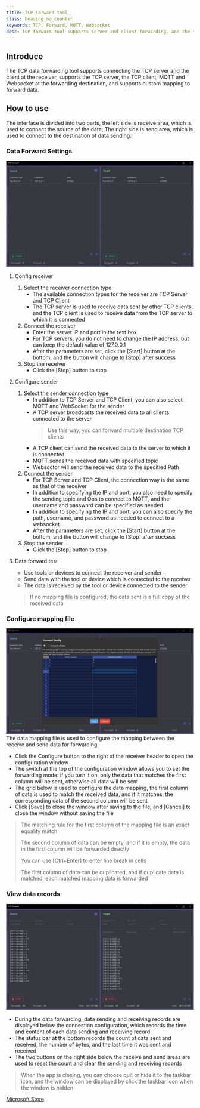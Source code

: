 ```yaml
---
title: TCP Forward tool
class: heading_no_counter
keywords: TCP, Forward, MQTT, Websocket
desc: TCP forward tool supports server and client forwarding, and the target supports MQTT and Websocket
---
```


## Introduce
The TCP data forwarding tool supports connecting the TCP server and the client at the receiver, supports the TCP server, the TCP client, MQTT and Websocket at the forwarding destination, and supports custom mapping to forward data.


## How to use
The interface is divided into two parts, the left side is receive area, which is used to connect the source of the data; The right side is send area, which is used to connect to the destination of data sending.
### Data Forward Settings
![](../assets/images/TestTools/TCPForward1.png)
1. Config receiver
   1. Select the receiver connection type
      * The available connection types for the receiver are TCP Server and TCP Client
      * The TCP server is used to receive data sent by other TCP clients, and the TCP client is used to receive data from the TCP server to which it is connected
   2. Connect the receiver
      * Enter the server IP and port in the text box
      * For TCP servers, you do not need to change the IP address, but can keep the default value of 127.0.0.1
      * After the parameters are set, click the [Start] button at the bottom, and the button will change to [Stop] after success
   3. Stop the receiver
      * Click the [Stop] button to stop
  
2. Configure sender
   1. Select the sender connection type
      * In addition to TCP Server and TCP Client, you can also select MQTT and WebSocket for the sender
      * A TCP server broadcasts the received data to all clients connected to the server
        > Use this way, you can forward multiple destination TCP clients
      * A TCP client can send the received data to the server to which it is connected
      * MQTT sends the received data with specified topic
      * Websoctor will send the received data to the specified Path
   2. Connect the sender
      * For TCP Server and TCP Client, the connection way is the same as that of the receiver
      * In addition to specifying the IP and port, you also need to specify the sending topic and Qos to connect to MQTT, and the username and password can be specified as needed
      * In addition to specifying the IP and port, you can also specify the path, username, and password as needed to connect to a websocket
      * After the parameters are set, click the [Start] button at the bottom, and the button will change to [Stop] after success
   3. Stop the sender
      * Click the [Stop] button to stop
3. Data forward test
   * Use tools or devices to connect the receiver and sender
   * Send data with the tool or device which is connected to the receiver
   * The data is received by the tool or device connected to the sender
   > If no mapping file is configured, the data sent is a full copy of the received data

### Configure mapping file
![](../assets/images/TestTools/TCPForward2.png)
The data mapping file is used to configure the mapping between the receive and send data for forwarding
* Click the Configure button to the right of the receiver header to open the configuration window
* The switch at the top of the configuration window allows you to set the forwarding mode: if you turn it on, only the data that matches the first column will be sent, otherwise all data will be sent
* The grid below is used to configure the data mapping, the first column of data is used to match the received data, and if it matches, the corresponding data of the second column will be sent
* Click [Save] to close the window after saving to the file, and [Cancel] to close the window without saving the file

> The matching rule for the first column of the mapping file is an exact equality match
>
> The second column of data can be empty, and if it is empty, the data in the first column will be forwarded directly
> 
> You can use [Ctrl+Enter] to enter line break in cells
>
> The first column of data can be duplicated, and if duplicate data is matched, each matched mapping data is forwarded

### View data records
![](../assets/images/TestTools/TCPForward3.png)
* During the data forwarding, data sending and receiving records are displayed below the connection configuration, which records the time and content of each data sending and receiving record
* The status bar at the bottom records the count of data sent and received, the number of bytes, and the last time it was sent and received
* The two buttons on the right side below the receive and send areas are used to reset the count and clear the sending and receiving records

> When the app is closing, you can choose quit or hide it to the taskbar icon, and the window can be displayed by click the taskbar icon when the window is hidden

[Microsoft Store](https://apps.microsoft.com/detail/9P8RD3LDT8TW)